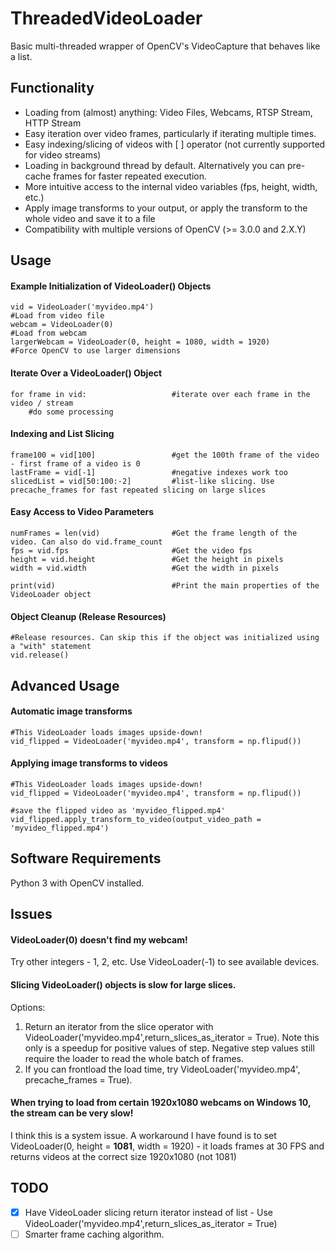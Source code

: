 # ThreadedVideoLoader
Basic multi-threaded wrapper of OpenCV's VideoCapture that behaves like a list.

## Functionality
* Loading from (almost) anything: Video Files, Webcams, RTSP Stream, HTTP Stream
* Easy iteration over video frames, particularly if iterating multiple times.
* Easy indexing/slicing of videos with [ ] operator (not currently supported for video streams)
* Loading in background thread by default. Alternatively you can pre-cache frames for faster repeated execution.
* More intuitive access to the internal video variables (fps, height, width, etc.)
* Apply image transforms to your output, or apply the transform to the whole video and save it to a file
* Compatibility with multiple versions of OpenCV (>= 3.0.0 and 2.X.Y)

## Usage

#### Example Initialization of VideoLoader() Objects
    vid = VideoLoader('myvideo.mp4')                                                #Load from video file
    webcam = VideoLoader(0)                                                         #Load from webcam
    largerWebcam = VideoLoader(0, height = 1080, width = 1920)                      #Force OpenCV to use larger dimensions

#### Iterate Over a VideoLoader() Object
    for frame in vid:                   #iterate over each frame in the video / stream
        #do some processing
    
#### Indexing and List Slicing
    frame100 = vid[100]                 #get the 100th frame of the video - first frame of a video is 0
    lastFrame = vid[-1]                 #negative indexes work too
    slicedList = vid[50:100:-2]         #list-like slicing. Use precache_frames for fast repeated slicing on large slices

#### Easy Access to Video Parameters
    numFrames = len(vid)                #Get the frame length of the video. Can also do vid.frame_count
    fps = vid.fps                       #Get the video fps
    height = vid.height                 #Get the height in pixels
    width = vid.width                   #Get the width in pixels

    print(vid)                          #Print the main properties of the VideoLoader object

#### Object Cleanup (Release Resources)
    #Release resources. Can skip this if the object was initialized using a "with" statement
    vid.release()

## Advanced Usage
#### Automatic image transforms
    #This VideoLoader loads images upside-down!
    vid_flipped = VideoLoader('myvideo.mp4', transform = np.flipud())

#### Applying image transforms to videos
    #This VideoLoader loads images upside-down!
    vid_flipped = VideoLoader('myvideo.mp4', transform = np.flipud())
    
    #save the flipped video as 'myvideo_flipped.mp4'
    vid_flipped.apply_transform_to_video(output_video_path = 'myvideo_flipped.mp4')
    
## Software Requirements
Python 3 with OpenCV installed.

## Issues
#### VideoLoader(0) doesn't find my webcam!
Try other integers - 1, 2, etc. Use VideoLoader(-1) to see available devices.

#### Slicing VideoLoader() objects is slow for large slices.
Options:
1. Return an iterator from the slice operator with VideoLoader('myvideo.mp4',return_slices_as_iterator = True). Note this only is a speedup for positive values of step. Negative step values still require the loader to read the whole batch of frames.
2. If you can frontload the load time, try VideoLoader('myvideo.mp4', precache_frames = True).

#### When trying to load from certain 1920x1080 webcams on Windows 10, the stream can be very slow!
I think this is a system issue. A workaround I have found is to set VideoLoader(0, height = **1081**, width = 1920) - it loads frames at 30 FPS and returns videos at the correct size 1920x1080 (not 1081)

## TODO
- [x] Have VideoLoader slicing return iterator instead of list - Use VideoLoader('myvideo.mp4',return_slices_as_iterator = True)
- [ ] Smarter frame caching algorithm. 
